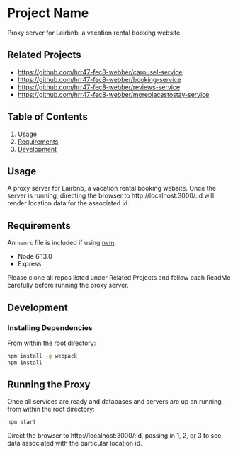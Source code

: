 # Project Name

Proxy server for Lairbnb, a vacation rental booking website.

## Related Projects

  - https://github.com/hrr47-fec8-webber/carousel-service
  - https://github.com/hrr47-fec8-webber/booking-service
  - https://github.com/hrr47-fec8-webber/reviews-service
  - https://github.com/hrr47-fec8-webber/moreplacestostay-service

## Table of Contents

1. [Usage](#Usage)
1. [Requirements](#requirements)
1. [Development](#development)

## Usage

A proxy server for Lairbnb, a vacation rental booking website. Once the server is running, directing the browser to http://localhost:3000/:id will render location data for the associated id. 

## Requirements

An `nvmrc` file is included if using [nvm](https://github.com/creationix/nvm).

- Node 6.13.0
- Express

Please clone all repos listed under Related Projects and follow each ReadMe carefully before running the proxy server.

## Development

### Installing Dependencies

From within the root directory:

```sh
npm install -g webpack
npm install
```
## Running the Proxy

Once all services are ready and databases and servers are up an running, from within the root directory:

```sh
npm start
```

Direct the browser to http://localhost:3000/:id, passing in 1, 2, or 3 to see data associated with the particular location id. 

